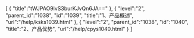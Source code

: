 [
	{
		"title":"tWJPAO9lvS3burKJvQn6JA=="
	},
	{
		"level":"2",
		"parent_id":"1038",
		"id":"1039",
		"title":"1、产品概述",
		"url":"/help/ksks1039.html"
	},
	{
		"level":"2",
		"parent_id":"1038",
		"id":"1040",
		"title":"2、产品优势",
		"url":"/help/cpys1040.html"
	}
]
